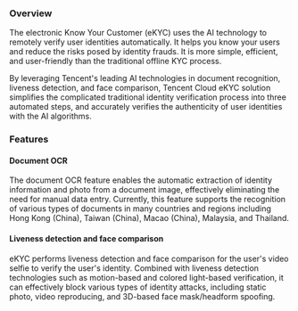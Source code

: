 
### Overview
The electronic Know Your Customer (eKYC) uses the AI technology to remotely verify user identities automatically. It helps you know your users and reduce the risks posed by identity frauds. It is more simple, efficient, and user-friendly than the traditional offline KYC process.

By leveraging Tencent's leading AI technologies in document recognition, liveness detection, and face comparison, Tencent Cloud eKYC solution simplifies the complicated traditional identity verification process into three automated steps, and accurately verifies the authenticity of user identities with the AI algorithms.

### Features

#### Document OCR
The document OCR feature enables the automatic extraction of identity information and photo from a document image, effectively eliminating the need for manual data entry. Currently, this feature supports the recognition of various types of documents in many countries and regions including Hong Kong (China), Taiwan (China), Macao (China), Malaysia, and Thailand.

#### Liveness detection and face comparison
eKYC performs liveness detection and face comparison for the user's video selfie to verify the user's identity. Combined with liveness detection technologies such as motion-based and colored light-based verification, it can effectively block various types of identity attacks, including static photo, video reproducing, and 3D-based face mask/headform spoofing.


